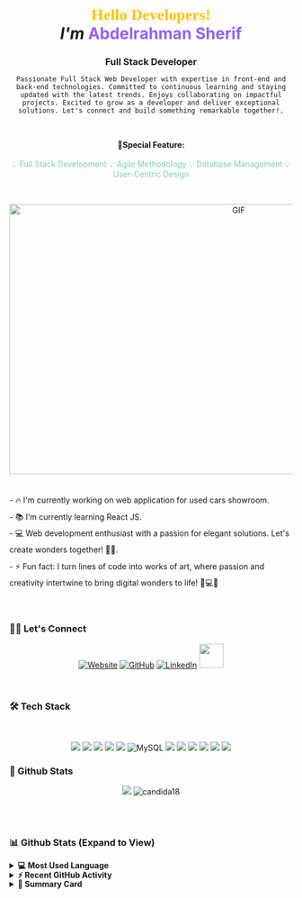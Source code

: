 
<h1 align="center" style="padding-top:-5px"> 
  <span style="font-family:Courgette; color:#FFC300;">Hello Developers!</span><a target="_blank">
  </a>
  <br><span style="font-style: italic;">I'm</span> <span style="color:#9461FF">Abdelrahman Sherif</span>
</h1>
<h3 align="center" style="margin-bottom:7px;" > Full Stack Developer </h3>
<p align="center"> <code>Passionate Full Stack Web Developer with expertise in front-end and back-end technologies. Committed to continuous learning and staying updated with the latest trends. Enjoys collaborating on impactful projects. Excited to grow as a developer and deliver exceptional solutions. Let's connect and build something remarkable together!.</code></p>
<br>
<p align="center">🎉<b>Special Feature:</b> 
<br>
<br>
       <span style="color:#7DCFB6;"> 💡 Full Stack Development 💡 Agile Methodology 💡 Database Management 💡 User-Centric Design </span>
</p>
<br>
<p align="center">
<a target="_blank">
  <img align="center" height="480" width="800" alt="GIF" src="https://media0.giphy.com/media/qgQUggAC3Pfv687qPC/giphy.gif?cid=6c09b9525nx2hasiq6pptd30pbjk44r135tt34h1r2nbgsq6&ep=v1_internal_gif_by_id&rid=giphy.gif&ct=g">
</a>
  
</p>
<br>
<span style="line-height: 2.1em;">
- 🔥 I'm currently working on web application for used cars showroom. <br>
- 📚 I’m currently learning React JS.<br>
- 💻 Web development enthusiast with a passion for elegant solutions. Let's create wonders together! 🚀🌐.<br>
- ⚡ Fun fact: I turn lines of code into works of art, where passion and creativity intertwine to bring digital wonders to life! 🎨💻✨<br>
</span>
<br>
<br>
<h3> 🙋‍♀️ Let's Connect </h3>
<p  align="center">
<a href="https://animated-dodol-f567aa.netlify.app/"><img src="https://img.icons8.com/bubbles/50/000000/web.png" alt="Website"/></a>
<a href="https://github.com/asanes19"><img src="https://img.icons8.com/bubbles/50/000000/github.png" alt="GitHub"/></a>
<a href="https://www.linkedin.com/in/abdelrahmansherif1930/"><img src="https://img.icons8.com/bubbles/50/000000/linkedin.png" alt="LinkedIn"/></a>
<a href="https://twitter.com/ASANES19"><img src="https://www.cdnlogo.com/logos/t/96/twitter-icon.svg" width='43px' height='43px' padding='5px'></a>
</p>
<br>
<h3> 🛠️ Tech Stack </h3>
<br>
<p align="center" style="cursor: pointer;">
<img src="https://img.shields.io/badge/javascript%20-%23323330.svg?&style=for-the-badge&logo=javascript&logoColor=%23F7DF1E">
<img src="https://img.shields.io/badge/html5%20-%23E34F26.svg?&style=for-the-badge&logo=html5&logoColor=white">
<img src="https://img.shields.io/badge/css3%20-%231572B6.svg?&style=for-the-badge&logo=css3&logoColor=white">
<img src="https://img.shields.io/badge/bootstrap%20-%23563D7C.svg?&style=for-the-badge&logo=bootstrap&logoColor=white">
<img src="https://img.shields.io/static/v1?style=for-the-badge&message=C%2B%2B&color=00599C&logo=C%2B%2B&logoColor=FFFFFF&label=">
<img alt="MySQL" src="https://img.shields.io/badge/MySQL-%2300f.svg?style=for-the-badge&logo=MySQL&logoColor=white">
<img src="https://img.shields.io/badge/-Firebase-FFCA28?style=for-the-badge&logo=firebase&logoColor=white">
<img src="https://img.shields.io/badge/netlify-00C7B7.svg?style=for-the-badge&logo=netlify&logoColor=black"/>
<img src="https://img.shields.io/static/v1?style=for-the-badge&message=Visual+Studio+Code&color=007ACC&logo=Visual+Studio+Code&logoColor=FFFFFF&label=">
<img src="https://img.shields.io/static/v1?style=for-the-badge&message=PHP&color=777BB4&logo=PHP&logoColor=FFFFFF&label=">
<img src="https://img.shields.io/static/v1?style=for-the-badge&message=Git&color=F05032&logo=Git&logoColor=FFFFFF&label=">
<img src="https://img.shields.io/static/v1?style=for-the-badge&message=GitHub&color=181717&logo=GitHub&logoColor=FFFFFF&label=">

</p>
<h3> 🧬 Github Stats </h3>
<div align="center" style="cursor: pointer;">

![](https://github-readme-stats.vercel.app/api?username=asanes19&theme=dark&show_icons=true&text_color=0092CC&icon_color=C00707&bg_color=000000&title_color=00ADFE)
<img src="https://github-readme-streak-stats.herokuapp.com/?user=asanes19&theme=algolia&hide_border=true&fire=DCD427&background=000000&sideNums=0092CC&currStreakLabel=C00707" alt="candida18"  />
</div>
<br>
<br>
<h3> 📊 Github Stats (Expand to View) </h3>
<div style="cursor: pointer; line-height: 1.2em; ">
<details> 
  <summary><b>💻 Most Used Language</b></summary>
  <br/>
  <p align="center" > 
<br/>
  &nbsp;
	  <img src="https://github-readme-stats.vercel.app/api/top-langs?username=asanes19&show_icons=true&locale=en&layout=compact&theme=algolia" alt="asanes19" height="192px"/>
  <br/>
  <b>Note:</b> Top languages is only a metric of the languages my public code consists of and doesn't reflect experience or skill level.
  </p>
</details>
<details>
  <summary><b>⚡ Recent GitHub Activity</b></summary>
  <br/>
   <a href="https://github.com/asanes19"><p align="center"><img alt=""src="https://activity-graph.herokuapp.com/graph?username=asanes19&custom_title=ANDULLAH%20MOIN's%20Contribution%20Graph&theme=react-dark&bg_color=EEEEEE&line=FF9A00&point=2C82C9&color=F16F4E" /></p></a>
  <br/>
</details>
<details>
  <summary><b>🧩 Summary Card</b></summary>
  <br/>
  <p align="center">
<img src="https://github-profile-summary-cards.vercel.app/api/cards/profile-details?username=asanes19&theme=vue">
  </p>
<br/>
</details>
</div>
<br>
<br>
<br/>


<!--- All right reserverd to Abdullah Moin -->
